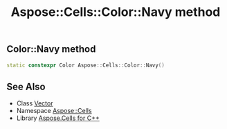 ﻿---
title: Aspose::Cells::Color::Navy method
linktitle: Navy
second_title: Aspose.Cells for C++ API Reference
description: 'How to use Navy method of Aspose::Cells::Color class in C++.'
type: docs
weight: 200
url: /cpp/aspose.cells/color/navy/
---
## Color::Navy method




```cpp
static constexpr Color Aspose::Cells::Color::Navy()
```

## See Also

* Class [Vector](../../vector/)
* Namespace [Aspose::Cells](../../)
* Library [Aspose.Cells for C++](../../../)
